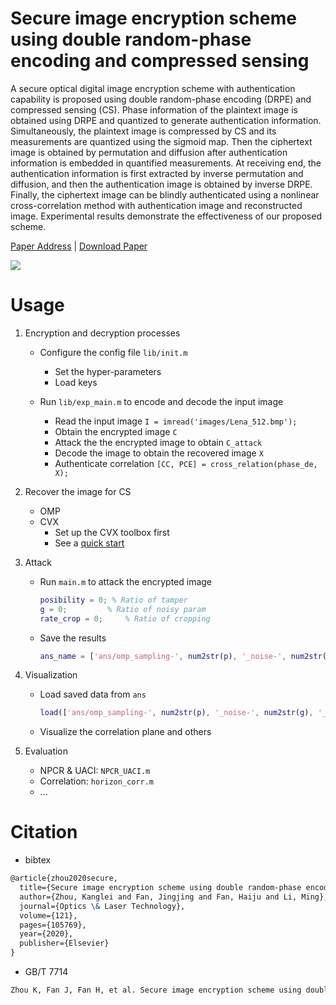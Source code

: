# Secure image encryption scheme using double random-phase encoding and compressed sensing

A secure optical digital image encryption scheme with authentication capability is proposed using double random-phase encoding (DRPE) and compressed sensing (CS). Phase information of the plaintext image is obtained using DRPE and quantized to generate authentication information. Simultaneously, the plaintext image is compressed by CS and its measurements are quantized using the sigmoid map. Then the ciphertext image is obtained by permutation and diffusion after authentication information is embedded in quantified measurements. At receiving end, the authentication information is first extracted by inverse permutation and diffusion, and then the authentication image is obtained by inverse DRPE. Finally, the ciphertext image can be blindly authenticated using a nonlinear cross-correlation method with authentication image and reconstructed image. Experimental results demonstrate the effectiveness of our proposed scheme.

[Paper Address](https://www.sciencedirect.com/science/article/pii/S0030399219309648) | [Download Paper](https://sci-hub.se/https://www.sciencedirect.com/science/article/pii/S0030399219309648)

![](https://ars.els-cdn.com/content/image/1-s2.0-S0030399219309648-gr1.jpg)



# Usage

1. Encryption and decryption processes

   - Configure the config file `lib/init.m`
     - Set the hyper-parameters
     - Load keys

   - Run `lib/exp_main.m` to encode and decode the input image
     - Read the input image `I = imread('images/Lena_512.bmp'); `
     - Obtain the encrypted image `C`
     - Attack the the encrypted image to obtain `C_attack`
     - Decode the image to obtain the recovered image `X`
     - Authenticate correlation `[CC, PCE] = cross_relation(phase_de, X);`

2. Recover the image for CS

   - OMP
   - CVX
     - Set up the CVX toolbox first
     - See a [quick start](http://cvxr.com/cvx/doc/quickstart.html)

3. Attack

   - Run `main.m` to attack the encrypted image

     ```matlab
     posibility = 0; % Ratio of tamper
     g = 0;       	% Ratio of noisy param
     rate_crop = 0; 	% Ratio of cropping
     ```

   - Save the results

     ```matlab
     ans_name = ['ans/omp_sampling-', num2str(p), '_noise-', num2str(g), '_tamper-', num2str(posibility), '_crop-', num2str(rate_crop), '.mat']
     ```
   
4. Visualization

   - Load saved data from `ans`

     ```matlab
     load(['ans/omp_sampling-', num2str(p), '_noise-', num2str(g), '_tamper-', num2str(posibility), '_crop-', num2str(rate_crop), '.mat']);
     ```

   - Visualize the correlation plane and others

5. Evaluation

   - NPCR & UACI: `NPCR_UACI.m`
   - Correlation: `horizon_corr.m`
   - ...

# Citation

- bibtex

```tex
@article{zhou2020secure,
  title={Secure image encryption scheme using double random-phase encoding and compressed sensing},
  author={Zhou, Kanglei and Fan, Jingjing and Fan, Haiju and Li, Ming},
  journal={Optics \& Laser Technology},
  volume={121},
  pages={105769},
  year={2020},
  publisher={Elsevier}
}
```

- GB/T 7714

 ```latex
 Zhou K, Fan J, Fan H, et al. Secure image encryption scheme using double random-phase encoding and compressed sensing[J]. Optics & Laser Technology, 2020, 121: 105769.
 ```



